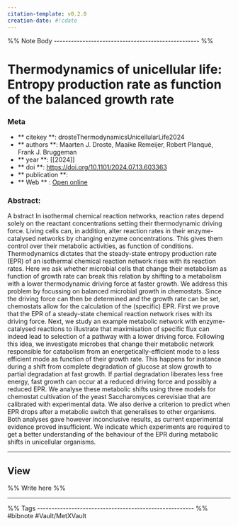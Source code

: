 ```yaml
---
citation-template: v0.2.0
creation-date: #!cdate
---
```


%% Note Body --------------------------------------------------- %%
# Thermodynamics of unicellular life: Entropy production rate as function of the balanced growth rate

### Meta
- ** citekey **: drosteThermodynamicsUnicellularLife2024
- ** authors **: Maarten J. Droste, Maaike Remeijer, Robert Planqué, Frank J. Bruggeman
- ** year **: [[2024]]
- ** doi **: https://doi.org/10.1101/2024.07.13.603363
- ** publication **: 
- ** Web ** : [Open online](http://biorxiv.org/lookup/doi/10.1101/2024.07.13.603363)


### Abstract:
A bstract In isothermal chemical reaction networks, reaction rates depend solely on the reactant concentrations setting their thermodynamic driving force. Living cells can, in addition, alter reaction rates in their enzyme-catalysed networks by changing enzyme concentrations. This gives them control over their metabolic activities, as function of conditions. Thermodynamics dictates that the steady-state entropy production rate (EPR) of an isothermal chemical reaction network rises with its reaction rates. Here we ask whether microbial cells that change their metabolism as function of growth rate can break this relation by shifting to a metabolism with a lower thermodynamic driving force at faster growth. We address this problem by focussing on balanced microbial growth in chemostats. Since the driving force can then be determined and the growth rate can be set, chemostats allow for the calculation of the (specific) EPR. First we prove that the EPR of a steady-state chemical reaction network rises with its driving force. Next, we study an example metabolic network with enzyme-catalysed reactions to illustrate that maximisation of specific flux can indeed lead to selection of a pathway with a lower driving force. Following this idea, we investigate microbes that change their metabolic network responsible for catabolism from an energetically-efficient mode to a less efficient mode as function of their growth rate. This happens for instance during a shift from complete degradation of glucose at slow growth to partial degradation at fast growth. If partial degradation liberates less free energy, fast growth can occur at a reduced driving force and possibly a reduced EPR. We analyse these metabolic shifts using three models for chemostat cultivation of the yeast Saccharomyces cerevisiae that are calibrated with experimental data. We also derive a criterion to predict when EPR drops after a metabolic switch that generalises to other organisms. Both analyses gave however inconclusive results, as current experimental evidence proved insufficient. We indicate which experiments are required to get a better understanding of the behaviour of the EPR during metabolic shifts in unicellular organisms.

___

## View

%% Write here %%





___
%% Tags  ------------------------------------------------------- %%
#bibnote
#Vault/MetXVault 
